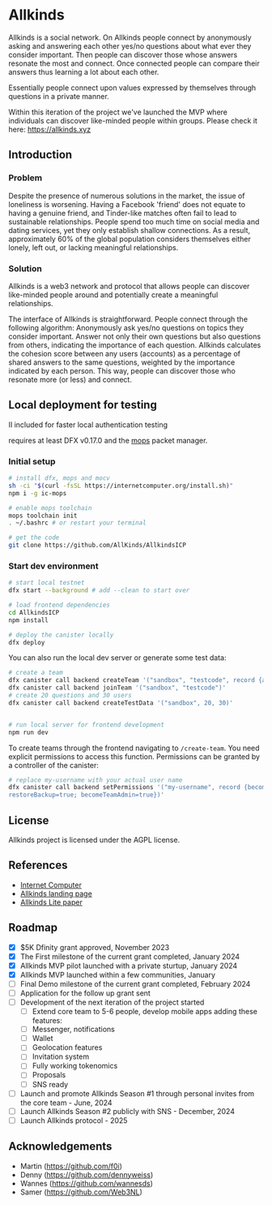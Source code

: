 # Allkinds

Allkinds is a social network.
On Allkinds people connect by anonymously asking and answering each other yes/no questions about what ever they consider important. Then people can discover those whose answers resonate the most and connect. Once connected people can compare their answers thus learning a lot about each other.

Essentially people connect upon values expressed by themselves through questions in a private manner.

Within this iteration of the project we've launched the MVP where individuals can discover like-minded people within groups. Please check it here: https://allkinds.xyz

## Introduction

### Problem

Despite the presence of numerous solutions in the market, the issue of loneliness is worsening. Having a Facebook 'friend' does not equate to having a genuine friend, and Tinder-like matches often fail to lead to sustainable relationships.
People spend too much time on social media and dating services, yet they only establish shallow connections. As a result, approximately 60% of the global population considers themselves either lonely, left out, or lacking meaningful relationships.

### Solution

Allkinds is a web3 network and protocol that allows people can discover like-minded people around and potentially create a meaningful relationships.

The interface of Allkinds is straightforward. People connect through the following algorithm:
Anonymously ask yes/no questions on topics they consider important.
Answer not only their own questions but also questions from others, indicating the importance of each question.
Allkinds calculates the cohesion score between any users (accounts) as a percentage of shared answers to the same questions, weighted by the importance indicated by each person.
This way, people can discover those who resonate more (or less) and connect.

## Local deployment for testing

II included for faster local authentication testing

requires at least DFX v0.17.0 and the [mops](https://mops.one/docs/install) packet manager.

### Initial setup

```bash
# install dfx, mops and mocv
sh -ci "$(curl -fsSL https://internetcomputer.org/install.sh)"
npm i -g ic-mops

# enable mops toolchain
mops toolchain init
. ~/.bashrc # or restart your terminal

# get the code
git clone https://github.com/AllKinds/AllkindsICP
```

### Start dev environment

```bash
# start local testnet
dfx start --background # add --clean to start over

# load frontend dependencies
cd AllkindsICP
npm install

# deploy the canister locally
dfx deploy
```

You can also run the local dev server or generate some test data:

```bash
# create a team
dfx canister call backend createTeam '("sandbox", "testcode", record {about="Temporary test data"; logo=vec {}; name="Test data"; listed=false})'
dfx canister call backend joinTeam '("sandbox", "testcode")'
# create 20 questions and 30 users
dfx canister call backend createTestData '("sandbox", 20, 30)'


# run local server for frontend development
npm run dev
```

To create teams through the frontend navigating to `/create-team`.
You need explicit permissions to access this function.
Permissions can be granted by a controller of the canister:

```bash
# replace my-username with your actual user name
dfx canister call backend setPermissions '("my-username", record {becomeTeamMember=true; createTeam=true; createBackup=true; listAllTeams=true; suspendUser=true; editUser=true; 
restoreBackup=true; becomeTeamAdmin=true})'
```

## License

Allkinds project is licensed under the AGPL license.

## References

- [Internet Computer](https://internetcomputer.org)
- [Allkinds landing page](https://allkinds.xyz)
- [Allkinds Lite paper](https://allkinds.xyz/Allkinds_litepaper.pdf)

## Roadmap
- [x] $5K Dfinity grant approved, November 2023
- [x] The First milestone of the current grant completed, January 2024
- [x] Allkinds MVP pilot launched with a private sturtup, January 2024
- [x] Allkinds MVP launched within a few communities, January
- [ ] Final Demo milestone of the current grant completed, February 2024
- [ ] Application for the follow up grant sent
- [ ] Development of the next iteration of the project started
  - [ ] Extend core team to 5-6 people, develop mobile apps adding these features:
  - [ ] Messenger, notifications
  - [ ] Wallet
  - [ ] Geolocation features
  - [ ] Invitation system
  - [ ] Fully working tokenomics
  - [ ] Proposals
  - [ ] SNS ready
- [ ] Launch and promote Allkinds Season #1 through personal invites from the core team - June, 2024
- [ ] Launch Allkinds Season #2 publicly with SNS - December, 2024
- [ ] Launch Allkinds protocol - 2025

## Acknowledgements

- Martin (<https://github.com/f0i>)
- Denny (<https://github.com/dennyweiss>)
- Wannes (<https://github.com/wannesds>)
- Samer (<https://github.com/Web3NL>)
